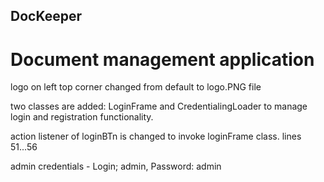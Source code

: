 ## DocKeeper
# Document management application

logo on left top corner changed from default to logo.PNG file

two classes are added: LoginFrame and CredentialingLoader to manage login and registration functionality.

action listener of loginBTn is changed to invoke loginFrame class. lines 51...56

admin credentials - Login; admin, Password: admin
